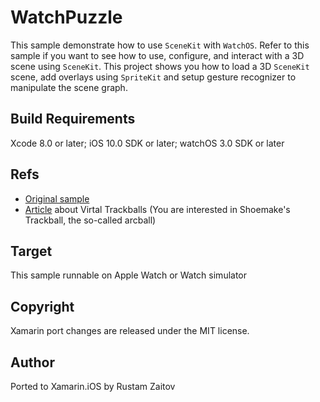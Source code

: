 # WatchPuzzle

This sample demonstrate how to use `SceneKit` with `WatchOS`. Refer to this sample if you want to see how to use, configure, and interact with a 3D scene using `SceneKit`. This project shows you how to load a 3D `SceneKit` scene, add overlays using `SpriteKit` and setup gesture recognizer to manipulate the scene graph.

Build Requirements
------------------

Xcode 8.0 or later; iOS 10.0 SDK or later; watchOS 3.0 SDK or later

Refs
----
* [Original sample](https://developer.apple.com/library/prerelease/content/samplecode/WatchPuzzle/Introduction/Intro.html#//apple_ref/doc/uid/TP40017284)
* [Article](http://www.diku.dk/~kash/papers/DSAGM2002_henriksen.pdf) about Virtal Trackballs (You are interested in Shoemake's Trackball, the so-called arcball)

Target
------
This sample runnable on Apple Watch or Watch simulator

Copyright
--------

Xamarin port changes are released under the MIT license.

Author
------

Ported to Xamarin.iOS by Rustam Zaitov
